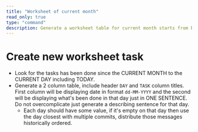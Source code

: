 ```yaml
---
title: "Worksheet of current month"
read_only: true
type: "command"
description: Generate a worksheet table for current month starts from beginning of the current month til today.
---
```


# Create new worksheet task

- Look for the tasks has been done since the CURRENT MONTH to the CURRENT DAY including TODAY.
- Generate a 2 column table, include header `DAY` and `TASK` column titles. First column will be displaying date in format `dd-MM-YYYY` and the second will be displaying what's been done in that day just in ONE SENTENCE. Do not overcomplicate just generate a describing sentence for that day.
  - Each day should have some value, if it's empty on that day then use the day closest with multiple commits, distribute those messages historically ordered.
